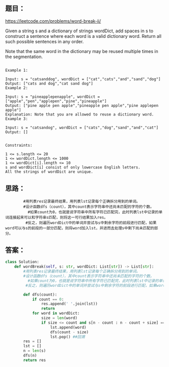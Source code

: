 ## 题目：
https://leetcode.com/problems/word-break-ii/

Given a string s and a dictionary of strings wordDict, add spaces in s to construct a sentence where each word is a valid dictionary word. Return all such possible sentences in any order.

Note that the same word in the dictionary may be reused multiple times in the segmentation.
``` 

Example 1:

Input: s = "catsanddog", wordDict = ["cat","cats","and","sand","dog"]
Output: ["cats and dog","cat sand dog"]
Example 2:

Input: s = "pineapplepenapple", wordDict = ["apple","pen","applepen","pine","pineapple"]
Output: ["pine apple pen apple","pineapple pen apple","pine applepen apple"]
Explanation: Note that you are allowed to reuse a dictionary word.
Example 3:

Input: s = "catsandog", wordDict = ["cats","dog","sand","and","cat"]
Output: []
 

Constraints:

1 <= s.length <= 20
1 <= wordDict.length <= 1000
1 <= wordDict[i].length <= 10
s and wordDict[i] consist of only lowercase English letters.
All the strings of wordDict are unique.
```
## 思路：
```
        #用列表res记录最终结果，用列表lst记录每个正确拆分用到的单词。
        #设计函数dfs（count），其中count表示字符串中还尚未匹配的字符的个数。
          #如果count为0，也就是说字符串中所有字符已匹配完，此时列表lst中记录的单词连接起来可以和字符串s匹配，则将这一可行结果加入res。
         #反之，则遍历wordDict中的单词并尝试与s中剩余字符的前段进行匹配，如果word可以与s的前段的一部分匹配，则将word加入lst，并进而去处理s中剩下尚未匹配的部分。
```
## 答案：
```python
class Solution:
    def wordBreak(self, s: str, wordDict: List[str]) -> List[str]:
        #用列表res记录最终结果，用列表lst记录每个正确拆分用到的单词。
        #设计函数dfs（count），其中count表示字符串中还尚未匹配的字符的个数。
          #如果count为0，也就是说字符串中所有字符已匹配完，此时列表lst中记录的单词连接起来可以和字符串s匹配，则将这一可行结果加入res。
         #反之，则遍历wordDict中的单词并尝试与s中剩余字符的前段进行匹配，如果word可以与s的前段的一部分匹配，则将word加入lst，并进而去处理s中剩下尚未匹配的部分。

        def dfs(count):
            if count == 0:
                res.append(' '.join(lst))
                return
            for word in wordDict:
                size = len(word)
                if size <= count and s[n - count : n - count + size] == word:
                    lst.append(word)
                    dfs(count - size)
                    lst.pop() ##回溯
        res = []
        lst = []
        n = len(s)
        dfs(n)
        return res

```
